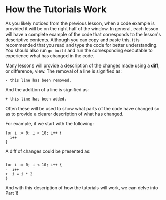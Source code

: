 # How the Tutorials Work
As you likely noticed from the previous lesson, when a code example is provided it will be on the right half of the window. In general, each lesson will have a complete example of the code that corresponds to the lesson's descriptive contents. Although you can copy and paste this, it is recommended that you read and type the code for better understanding. You should also run `go build` and run the corresponding executable to experience what has changed in the code.

Many lessons will provide a description of the changes made using a **diff**, or difference, view. The removal of a line is signified as:

```
- this line has been removed.
```

And the addition of a line is signified as:

```
+ this line has been added.
```

Often these will be used to show what parts of the code have changed so as to provide a clearer description of what has changed.

For example, if we start with the following:

```
for i := 0; i < 10; i++ {
  i++
}
```

A diff of changes could be presented as:

```

for i := 0; i < 10; i++ {
-  i++
+  i = i * 2
}
```

And with this description of how the tutorials will work, we can delve into Part 1!
